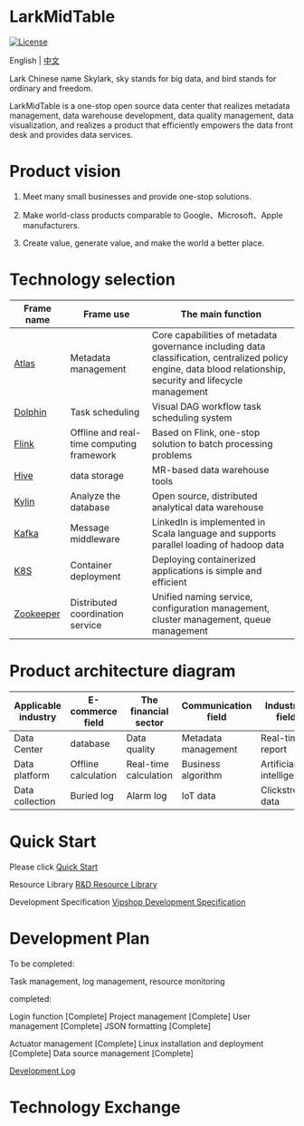 # LarkMidTable

[![License](https://img.shields.io/badge/license-Apache%202-4EB1BA.svg)](https://www.apache.org/licenses/LICENSE-2.0.html)

English | [中文](README.md)

Lark Chinese name Skylark,  sky stands for big data, and bird stands for ordinary and freedom.

LarkMidTable is a one-stop open source data center that realizes metadata management, data warehouse development, data quality management, data visualization, and realizes a product that efficiently empowers the data front desk and provides data services.



# **Product vision**

1. Meet many small businesses and provide one-stop solutions.

2. Make world-class products comparable to Google、Microsoft、Apple manufacturers.

3. Create value, generate value, and make the world a better place.



# Technology selection

| Frame name                                                   | Frame use                                 | The main function                                            |
| ------------------------------------------------------------ | ----------------------------------------- | ------------------------------------------------------------ |
| [Atlas](http://atlas.apache.org/)                            | Metadata management                       | Core capabilities of metadata governance including data classification, centralized policy engine, data blood relationship, security and lifecycle management |
| [Dolphin](https://github.com/apache/incubator-dolphinscheduler) | Task scheduling                           | Visual DAG workflow task scheduling system                   |
| [Flink](https://github.com/apache/flink)                     | Offline and real-time computing framework | Based on Flink, one-stop solution to batch processing problems |
| [Hive](https://github.com/apache/hive)                       | data storage                              | MR-based data warehouse tools                                |
| [Kylin](https://github.com/apache/kylin)                     | Analyze the database                      | Open source, distributed analytical data warehouse           |
| [Kafka](https://github.com/apache/kafka)                     | Message middleware                        | LinkedIn is implemented in Scala language and supports parallel loading of hadoop data |
| [K8S](https://github.com/kubernetes/kubernetes)              | Container deployment                      | Deploying containerized applications is simple and efficient |
| [Zookeeper](https://github.com/apache/zookeeper)             | Distributed coordination service          | Unified naming service, configuration management, cluster management, queue management |



# Product architecture diagram

| Applicable industry | E-commerce field    | The financial sector  | Communication field | Industrial field        | ...  |
| ------------------- | ------------------- | --------------------- | ------------------- | ----------------------- | ---- |
| Data Center         | database            | Data quality          | Metadata management | Real-time report        | ...  |
| Data platform       | Offline calculation | Real-time calculation | Business algorithm  | Artificial intelligence | ...  |
| Data collection     | Buried log          | Alarm log             | IoT data            | Clickstream data        | ...  |



# **Quick Start**

Please click [Quick Start](https://github.com/wxgzgl/flinkx-web/blob/master/userGuid.md)

Resource Library [R&D Resource Library]( https://github.com/wxgzgl/flinkx-web/blob/master/docs/list.md)

Development Specification [Vipshop Development Specification](https://vipshop.github.io/vjtools/#/standard/)



# **Development Plan**

To be completed:

Task management, log management, resource monitoring

completed:

Login function [Complete] Project management [Complete] User management [Complete] JSON formatting [Complete]

Actuator management [Complete] Linux installation and deployment [Complete] Data source management [Complete]

[Development Log](https://github.com/wxgzgl/Lark/tree/master/docs/notes/202009.md)



# **Technology Exchange**

